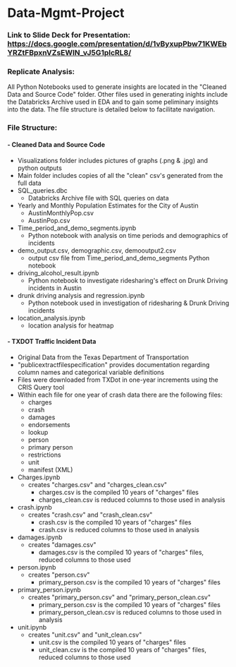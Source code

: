 # Data-Mgmt-Project
### Link to Slide Deck for Presentation: https://docs.google.com/presentation/d/1vByxupPbw71KWEbYRZtFBpxnVZsEWIN_vJ5G1plcRL8/

### Replicate Analysis: 
All Python Notebooks used to generate insights are located in the "Cleaned Data and Source Code" folder. Other files used in generating inights include the Databricks Archive used in EDA and to gain some peliminary insights into the data. The file structure is detailed below to facilitate navigation. 

### File Structure: 
#### - Cleaned Data and Source Code
  - Visualizations folder includes pictures of graphs (.png & .jpg) and python outputs
  - Main folder includes copies of all the "clean" csv's generated from the full data
  - SQL_queries.dbc
      - Databricks Archive file with SQL queries on data
  - Yearly and Monthly Population Estimates for the City of Austin 
      - AustinMonthlyPop.csv
      - AustinPop.csv
  - Time_period_and_demo_segments.ipynb
      - Python notebook with analysis on time periods and demographics of incidents
  - demo_output.csv, demographic.csv, demooutput2.csv
      - output csv file from Time_period_and_demo_segments Python notebook
  - driving_alcohol_result.ipynb
      - Python notebook to investigate ridesharing's effect on Drunk Driving incidents in Austin
  - drunk driving analysis and regression.ipynb
      - Python notebook used in investigation of ridesharing & Drunk Driving incidents
  - location_analysis.ipynb
      - location analysis for heatmap
#### - TXDOT Traffic Incident Data
  - Original Data from the Texas Department of Transportation
  - "publicextractfilespecification" provides documentation regarding column names and categorical variable definitions
  - Files were downloaded from TXDot in one-year increments using the CRIS Query tool 
  - Within each file for one year of crash data there are the following files: 
      - charges
      - crash
      - damages
      - endorsements
      - lookup
      - person
      - primary person
      - restrictions
      - unit
      - manifest (XML)
  - Charges.ipynb
      - creates "charges.csv" and "charges_clean.csv" 
         - charges.csv is the compiled 10 years of "charges" files
         - charges_clean.csv is reduced columns to those used in analysis
  - crash.ipynb
      - creates "crash.csv" and "crash_clean.csv" 
         - crash.csv is the compiled 10 years of "charges" files
         - crash.csv is reduced columns to those used in analysis
  - damages.ipynb
      - creates "damages.csv" 
         - damages.csv is the compiled 10 years of "charges" files, reduced columns to those used
  - person.ipynb
      - creates "person.csv" 
         - primary_person.csv is the compiled 10 years of "charges" files
  - primary_person.ipynb
      - creates "primary_person.csv" and "primary_person_clean.csv" 
         - primary_person.csv is the compiled 10 years of "charges" files
         - primary_person_clean.csv is reduced columns to those used in analysis
  - unit.ipynb
      - creates "unit.csv" and "unit_clean.csv" 
         - unit.csv is the compiled 10 years of "charges" files
         - unit_clean.csv is the compiled 10 years of "charges" files, reduced columns to those used
